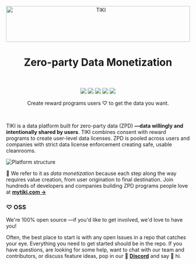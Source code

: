 <div align="center">
     <a href="https://mytiki.com">
          <picture>
            <source media="(prefers-color-scheme: dark)" srcset="https://cdn.mytiki.com/assets/icon-logo-dark.svg">
            <source media="(prefers-color-scheme: light)" srcset="https://cdn.mytiki.com/assets/icon-logo.svg">
            <img alt="TIKI" src="https://cdn.mytiki.com/assets/icon-logo.svg" style="height:7em; width:100%;">
          </picture>
     </a>
     <p align="center"><h1>Zero-party Data Monetization<br></br></h1></p>
 </div>

<p align="center">
<a href="https://mytiki.com/docs" alt="Docs"><img src="https://img.shields.io/static/v1?logo=readme&label=&message=docs&color=018EF5&logoColor=white"></a>
<a href="https://blog.mytiki.com" alt="Blog"><img src="https://img.shields.io/static/v1?logo=substack&label=&message=blog&color=FF6719&logoColor=white"></a>
<a href="https://github.com/orgs/tiki/projects/3" alt="Roadmap"><img src="https://img.shields.io/static/v1?logo=github&label=&message=roadmap&color=181717&logoColor=white"></a>
<a href="https://github.com/tiki/core" alt="Stars"> <img src="https://img.shields.io/github/stars/tiki?logo=github&color=181717"></a>
<a href="https://discord.gg/tiki" alt="Discord"><img src="https://img.shields.io/discord/798602279871184906?color=7289da&logo=discord&logoColor=white"></a>
</p>
<p align="center">Create reward programs users ♡ to get the data you want.</p><br />

TIKI is a data platform built for zero-party data (ZPD) **—data willingly and intentionally shared by users**. TIKI combines consent with reward programs to create user-level data licenses. ZPD is pooled across users and companies with strict data license enforcement creating safe, usable cleanrooms. 

![Platform structure](https://user-images.githubusercontent.com/3769672/249287911-368993e5-fe3b-4b1f-94ae-3a4b59bd8090.png)

🌴 We refer to it as _data monetization_ because each step along the way requires value creation, from user origination to final destination. Join hundreds of developers and companies building ZPD programs people love at **[mytiki.com →](https://mytiki.com)**


### ♡ OSS 
We're 100% open source —if you'd like to get involved, we'd love to have you!  

Often, the best place to start is with any open Issues in a repo that catches your eye. Everything you need to get started should be in the repo. If you have questions, are looking for some help, want to chat with our team and contributors, or discuss feature ideas, pop in our 👾 **[Discord](https://discord.gg/tiki)** and say 👋 hi.
